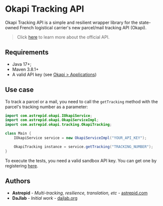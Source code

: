 # Okapi Tracking API

Okapi Tracking API is a simple and resilient wrapper library for the state-owned French logistical carrier's new parcel/mail tracking API (Okapi).

> Click [here](https://developer.laposte.fr/products/suivi/latest) to learn more about the official API.

## Requirements

- Java 17+;
- Maven 3.8.1+
- A valid API key (see [Okapi > Applications](https://developer.laposte.fr/applications))

## Use case

To track a parcel or a mail, you need to call the `getTracking` method with the parcel's tracking number as a parameter:

```java
import com.astrepid.okapi.IOkapiService;
import com.astrepid.okapi.OkapiServiceImpl;
import com.astrepid.okapi.tracking.OkapiTracking;

class Main {
    IOkapiService service = new OkapiServiceImpl("YOUR_API_KEY");

    OkapiTracking instance = service.getTracking("TRACKING_NUMBER");
}
```

To execute the tests, you need a valid sandbox API key. You can get one by registering [here](https://developer.laposte.fr).

## Authors

* **Astrepid** - *Multi-tracking, resilience, translation, etc* - [astrepid.com](https://astrepid.com)
* **DaJlab** - *Initial work* - [dajlab.org](https://dajlab.org)